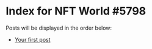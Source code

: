 # Index for NFT World #5798
Posts will be displayed in the order below:

- [Your first post](./001-first.md)

